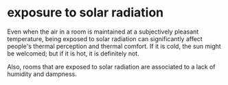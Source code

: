 # exposure to solar radiation

Even when the air in a room is maintained at a subjectively pleasant  temperature, being exposed
to solar radiation can significantly affect people's thermal 
perception and thermal comfort. If it is cold, the sun might be 
welcomed; but if it is hot, it is definitely not.

Also, rooms that are exposed to solar radiation are associated to a lack of humidity and dampness.